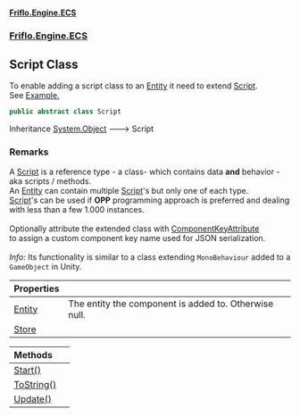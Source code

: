 #### [Friflo.Engine.ECS](index.md 'index')
### [Friflo.Engine.ECS](Friflo.Engine.ECS.md 'Friflo.Engine.ECS')

## Script Class

To enable adding a script class to an [Entity](Entity.md 'Friflo.Engine.ECS.Entity') it need to extend [Script](Script.md 'Friflo.Engine.ECS.Script').<br/>
See <a href="https://github.com/friflo/Friflo.Json.Fliox/wiki/Examples-~-General#script">Example.</a>

```csharp
public abstract class Script
```

Inheritance [System.Object](https://docs.microsoft.com/en-us/dotnet/api/System.Object 'System.Object') &#129106; Script

### Remarks
A [Script](Script.md 'Friflo.Engine.ECS.Script') is a reference type - a class-  which contains data <b>and</b> behavior - aka scripts / methods.<br/> 
An [Entity](Entity.md 'Friflo.Engine.ECS.Entity') can contain multiple [Script](Script.md 'Friflo.Engine.ECS.Script')'s but only one of each type.<br/>[Script](Script.md 'Friflo.Engine.ECS.Script')'s can be used if <b>OPP</b> programming approach is preferred
and dealing with less than a few 1.000 instances.<br/><br/>
Optionally attribute the extended class with [ComponentKeyAttribute](ComponentKeyAttribute.md 'Friflo.Engine.ECS.ComponentKeyAttribute')<br/>
to assign a custom component key name used for JSON serialization.<br/><br/><i>Info:</i> Its functionality is similar to a class extending `MonoBehaviour` added to a `GameObject` in Unity.

| Properties | |
| :--- | :--- |
| [Entity](Script.Entity.md 'Friflo.Engine.ECS.Script.Entity') | The entity the component is added to. Otherwise null. |
| [Store](Script.Store.md 'Friflo.Engine.ECS.Script.Store') | |

| Methods | |
| :--- | :--- |
| [Start()](Script.Start().md 'Friflo.Engine.ECS.Script.Start()') | |
| [ToString()](Script.ToString().md 'Friflo.Engine.ECS.Script.ToString()') | |
| [Update()](Script.Update().md 'Friflo.Engine.ECS.Script.Update()') | |
